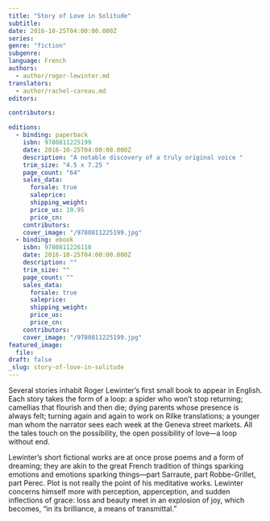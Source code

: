 ```yaml
---
title: "Story of Love in Solitude"
subtitle:
date: 2016-10-25T04:00:00.000Z
series:
genre: "fiction"
subgenre:
language: French
authors:
  - author/roger-lewinter.md
translators:
  - author/rachel-careau.md
editors:

contributors:

editions:
  - binding: paperback
    isbn: 9780811225199
    date: 2016-10-25T04:00:00.000Z
    description: "A notable discovery of a truly original voice "
    trim_size: "4.5 x 7.25 "
    page_count: "64"
    sales_data:
      forsale: true
      saleprice:
      shipping_weight:
      price_us: 10.95
      price_cn:
    contributors:
    cover_image: "/9780811225199.jpg"
  - binding: ebook
    isbn: 9780811226110
    date: 2016-10-25T04:00:00.000Z
    description: ""
    trim_size: ""
    page_count: ""
    sales_data:
      forsale: true
      saleprice:
      shipping_weight:
      price_us:
      price_cn:
    contributors:
    cover_image: "/9780811225199.jpg"
featured_image:
  file:
draft: false
_slug: story-of-love-in-solitude
---
```


Several stories inhabit Roger Lewinter’s first small book to appear in English. Each story takes the form of a loop: a spider who won’t stop returning; camellias that flourish and then die; dying parents whose presence is always felt; turning again and again to work on Rilke translations; a younger man whom the narrator sees each week at the Geneva street markets. All the tales touch on the possibility, the open possibility of love—a loop without end.

Lewinter’s short fictional works are at once prose poems and a form of dreaming; they are akin to the great French tradition of things sparking emotions and emotions sparking things—part Sarraute, part Robbe-Grillet, part Perec. Plot is not really the point of his meditative works. Lewinter concerns himself more with perception, apperception, and sudden inflections of grace: loss and beauty meet in an explosion of joy, which becomes, “in its brilliance, a means of transmittal.”
